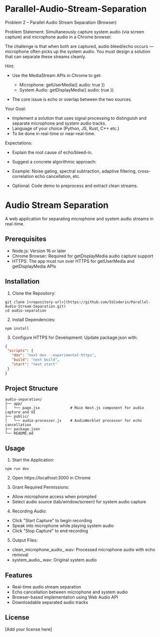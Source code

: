 # Parallel-Audio-Stream-Separation

Problem 2 – Parallel Audio Stream Separation (Browser)

Problem Statement:
Simultaneously capture system audio (via screen capture) and microphone audio in a Chrome browser.

The challenge is that when both are captured, audio bleed/echo occurs — microphone often picks up the system audio. You must design a solution that can separate these streams cleanly.

Hint:

* Use the MediaStream APIs in Chrome to get:

  * Microphone: getUserMedia({ audio: true })
  * System Audio: getDisplayMedia({ audio: true })
* The core issue is echo or overlap between the two sources.

Your Goal:

* Implement a solution that uses signal processing to distinguish and separate microphone and system audio tracks.
* Language of your choice (Python, JS, Rust, C++ etc.)
* To be done in real-time or near-real-time.

Expectations:

* Explain the root cause of echo/bleed-in.
* Suggest a concrete algorithmic approach:

* Example: Noise gating, spectral subtraction, adaptive filtering, cross-correlation echo cancellation, etc.
* Optional: Code demo to preprocess and extract clean streams.





# Audio Stream Separation

A web application for separating microphone and system audio streams in real-time.

## Prerequisites

- Node.js: Version 16 or later
- Chrome Browser: Required for getDisplayMedia audio capture support
- HTTPS: The app must run over HTTPS for getUserMedia and getDisplayMedia APIs

## Installation

1. Clone the Repository:
```
git clone [<repository-url>](https://github.com/SSCoderin/Parallel-Audio-Stream-Separation.git)
cd audio-separation
```

2. Install Dependencies:
```
npm install
```

3. Configure HTTPS for Development:
Update package.json with:
```json
{
 "scripts": {
   "dev": "next dev --experimental-https",
   "build": "next build",
   "start": "next start"
 }
}
```

## Project Structure
```
audio-separation/
├── app/
│   └── page.jsx              # Main Next.js component for audio capture and UI
├── public/
│   └── audio-processor.js    # AudioWorklet processor for echo cancellation
├── package.json
└── README.md
```

## Usage

1. Start the Application:
```
npm run dev
```

2. Open https://localhost:3000 in Chrome

3. Grant Required Permissions:
  - Allow microphone access when prompted
  - Select audio source (tab/window/screen) for system audio capture

4. Recording Audio:
  - Click "Start Capture" to begin recording
  - Speak into microphone while playing system audio
  - Click "Stop Capture" to end recording

5. Output Files:
  - clean_microphone_audio_<timestamp>.wav: Processed microphone audio with echo removal
  - system_audio_<timestamp>.wav: Original system audio

## Features

- Real-time audio stream separation
- Echo cancellation between microphone and system audio
- Browser-based implementation using Web Audio API
- Downloadable separated audio tracks

## License

[Add your license here]